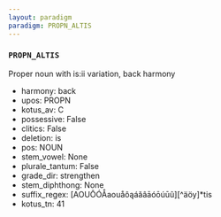 ```yaml
---
layout: paradigm
paradigm: PROPN_ALTIS
---
```

### ` PROPN_ALTIS `

Proper noun with is:ii variation, back harmony
* harmony: back
* upos: PROPN
* kotus_av: C
* possessive: False
* clitics: False
* deletion: is
* pos: NOUN
* stem_vowel: None
* plurale_tantum: False
* grade_dir: strengthen
* stem_diphthong: None
* suffix_regex: [AOUŌÓÅaouåôąáăâāóōúūû][^äöy]*tis
* kotus_tn: 41
